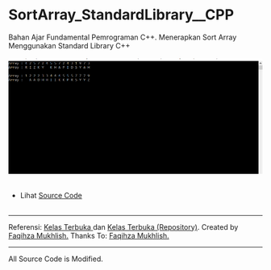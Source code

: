 # SortArray_StandardLibrary__CPP
Bahan Ajar Fundamental Pemrograman C++. Menerapkan Sort Array Menggunakan Standard Library C++<br><br>
<img src="https://github.com/RizkyKhapidsyah/SortArray_StandardLibrary__CPP/blob/master/Results/001.PNG"><br><br>
- Lihat <a href="https://github.com/RizkyKhapidsyah/SortArray_StandardLibrary__CPP/blob/master/Source.cpp">Source Code</a><br><br>

---

Referensi: <a href="https://www.youtube.com/user/faqihzamukhlish"> Kelas Terbuka </a> dan <a href="https://github.com/kelasterbuka"> Kelas Terbuka (Repository)</a>. Created by <a href="https://github.com/faqihza">Faqihza Mukhlish.</a> Thanks To: <a href="https://www.youtube.com/channel/UCRGHjysoCemh4y7tCJQs30w/about">Faqihza Mukhlish.</a><br>

-----
All Source Code is Modified.
